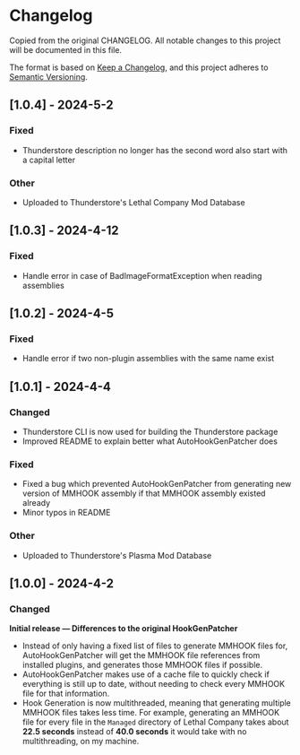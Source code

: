# Changelog
Copied from the original CHANGELOG.
All notable changes to this project will be documented in this file.

The format is based on [Keep a Changelog](https://keepachangelog.com/en/1.1.0/),
and this project adheres to [Semantic Versioning](https://semver.org/spec/v2.0.0.html).

## [1.0.4] - 2024-5-2

### Fixed
- Thunderstore description no longer has the second word also start with a capital letter

### Other
- Uploaded to Thunderstore's Lethal Company Mod Database

## [1.0.3] - 2024-4-12

### Fixed
- Handle error in case of BadImageFormatException when reading assemblies

## [1.0.2] - 2024-4-5

### Fixed
- Handle error if two non-plugin assemblies with the same name exist

## [1.0.1] - 2024-4-4

### Changed
- Thunderstore CLI is now used for building the Thunderstore package
- Improved README to explain better what AutoHookGenPatcher does

### Fixed
- Fixed a bug which prevented AutoHookGenPatcher from generating new version of MMHOOK assembly if that MMHOOK assembly existed already
- Minor typos in README

### Other
- Uploaded to Thunderstore's Plasma Mod Database

## [1.0.0] - 2024-4-2

### Changed
**Initial release — Differences to the original HookGenPatcher**

- Instead of only having a fixed list of files to generate MMHOOK files for, AutoHookGenPatcher will get the MMHOOK file references from installed plugins, and generates those MMHOOK files if possible.
- AutoHookGenPatcher makes use of a cache file to quickly check if everything is still up to date, without needing to check every MMHOOK file for that information.
- Hook Generation is now multithreaded, meaning that generating multiple MMHOOK files takes less time. For example, generating an MMHOOK file for every file in the `Managed` directory of Lethal Company takes about **22.5 seconds** instead of **40.0 seconds** it would take with no multithreading, on my machine.